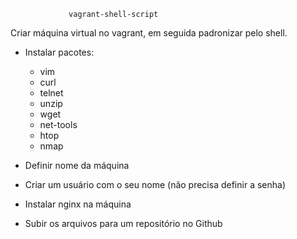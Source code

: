                  vagrant-shell-script

Criar máquina virtual no vagrant, em seguida padronizar pelo shell.

- Instalar pacotes:
  - vim
  - curl
  - telnet
  - unzip
  - wget
  - net-tools
  - htop
  - nmap

- Definir nome da máquina
- Criar um usuário com o seu nome (não precisa definir a senha)
- Instalar nginx na máquina
- Subir os arquivos para um repositório no Github
